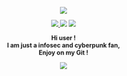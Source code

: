 <p align="center">
    <img align ="center" src="https://i.ibb.co/r6bPkrx/600x200.jpg">
</p>   
    
<p align="center">
    <a href="https://discord.gg/DDtDRU7">
    <img src="https://img.shields.io/badge/Discord-Click Here-informational">
    </a>

<img src="https://img.shields.io/badge/Languages-JS%20%2F%20CSS%20%2F%20HTML%20%2F%20PY-blueviolet" >
    <a href="https://0x307845.github.io">
    <img src="https://img.shields.io/badge/Website-Click Here-blue">
    </a>

</p>

<p align="center">
    <strong>Hi user ! <br>
    I am just a infosec and cyberpunk fan, <br> 
    Enjoy on my Git !</strong> <br>
</p>

<p align="center">
<img src="https://github-readme-stats.vercel.app/api?username=0x307845&show_icons=true&theme=tokyonight" >
</p>

